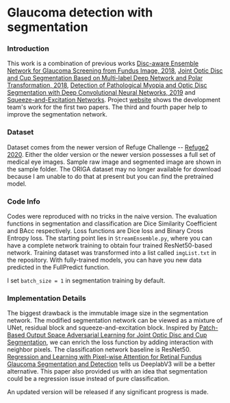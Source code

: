 # Glaucoma detection with segmentation

### Introduction

This work is a combination of previous works [Disc-aware Ensemble Network for Glaucoma Screening from Fundus Image, 2018](https://arxiv.org/pdf/1805.07549.pdf), [Joint Optic Disc and Cup Segmentation Based on Multi-label Deep Network and Polar Transformation, 2018](https://arxiv.org/abs/1801.00926), [Detection of Pathological Myopia and Optic Disc Segmentation with Deep Convolutional Neural Networks, 2019](https://ieeexplore.ieee.org/document/8929252) and [Squeeze-and-Excitation Networks](https://arxiv.org/abs/1709.01507). Project [website](https://hzfu.github.io/proj_glaucoma_fundus.html) shows the development team's work for the first two papers. The third and fourth paper help to improve the segmentation network.

### Dataset

Dataset comes from the newer version of Refuge Challenge -- [Refuge2 2020](https://refuge.grand-challenge.org/Home2020/).  Either the older version or the newer version possesses a full set of medical eye images. Sample raw image and segmented image are shown in the sample folder. The ORIGA dataset may no longer available for download because I am unable to do that at present but you can find the pretrained model.

### Code Info

Codes were reproduced with no tricks in the naive version. The evaluation functions in segmentation and classification are Dice Similarity Coefficient and BAcc respectively. Loss functions are Dice loss and Binary Cross Entropy loss. The starting point lies in `StreamEnsemble.py`, where you can have a complete network training to obtain four trained ResNet50-based network. Training dataset was transformed into a list called `imgList.txt` in the repository. With fully-trained models, you can have you new data predicted in the FullPredict function.

I set `batch_size = 1` in segmentation training by default.

### Implementation Details

The biggest drawback is the immutable image size in the segmentation network. The modified segmentation network can be viewed as a mixture of UNet, residual block and squeeze-and-excitation block. Inspired by [Patch-Based Output Space Adversarial Learning
for Joint Optic Disc and Cup Segmentation](https://arxiv.org/abs/1902.07519), we can enrich the loss function by adding interaction with neighbor pixels. The classification network baseline is ResNet50. [Regression and Learning with Pixel-wise
Attention for Retinal Fundus Glaucoma Segmentation and Detection](https://arxiv.org/abs/2001.01815) tells us DeeplabV3 will be a better alternative. This paper also provided us with an idea that segmentation could be a regression issue instead of pure classification.

An updated version will be released if any significant progress is made.